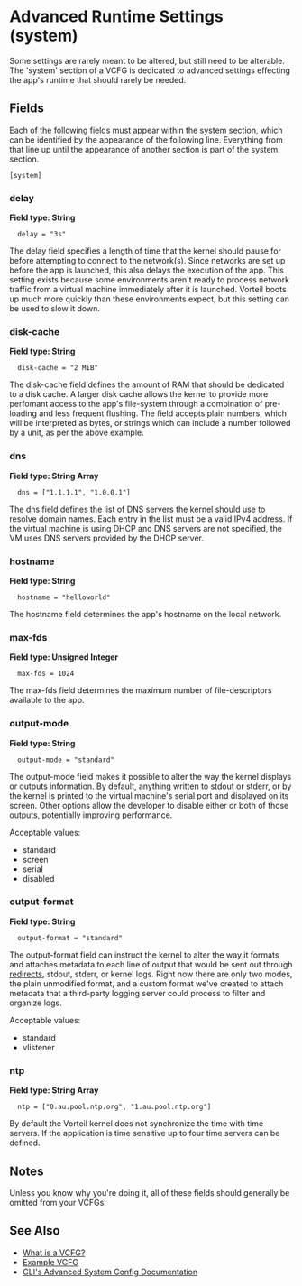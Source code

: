 # Advanced Runtime Settings (system)

Some settings are rarely meant to be altered, but still need to be alterable.
The 'system' section of a VCFG is dedicated to advanced settings effecting the
app's runtime that should rarely be needed.

## Fields

Each of the following fields must appear within the system section, which can be
identified by the appearance of the following line. Everything from that line
up until the appearance of another section is part of the system section.

```
[system]
```

### delay

**Field type: String**

```
  delay = "3s"
```

The delay field specifies a length of time that the kernel should pause for
before attempting to connect to the network(s). Since networks are set up before
the app is launched, this also delays the execution of the app. This setting
exists because some environments aren't ready to process network traffic from a
virtual machine immediately after it is launched. Vorteil boots up much more
quickly than these environments expect, but this setting can be used to slow it
down.

### disk-cache

**Field type: String**

```
  disk-cache = "2 MiB"
```

The disk-cache field defines the amount of RAM that should be dedicated to a
disk cache. A larger disk cache allows the kernel to provide more perfomant
access to the app's file-system through a combination of pre-loading and less
frequent flushing. The field accepts plain numbers, which will be interpreted as
bytes, or strings which can include a number followed by a unit, as per the
above example.

### dns

**Field type: String Array**

```
  dns = ["1.1.1.1", "1.0.0.1"]
```

The dns field defines the list of DNS servers the kernel should use to resolve
domain names. Each entry in the list must be a valid IPv4 address. If the virtual
machine is using DHCP and DNS servers are not specified, the VM uses DNS servers
provided by the DHCP server.

### hostname

**Field type: String**

```
  hostname = "helloworld"
```

The hostname field determines the app's hostname on the local network.

### max-fds

**Field type: Unsigned Integer**

```
  max-fds = 1024
```

The max-fds field determines the maximum number of file-descriptors available to
the app.

### output-mode

**Field type: String**

```
  output-mode = "standard"
```

The output-mode field makes it possible to alter the way the kernel displays or
outputs information. By default, anything written to stdout or stderr, or by the
kernel is printed to the virtual machine's serial port and displayed on its
screen. Other options allow the developer to disable either or both of those
outputs, potentially improving performance.

Acceptable values:

* standard
* screen
* serial
* disabled

### output-format

**Field type: String**

```
  output-format = "standard"
```

The output-format field can instruct the kernel to alter the way it formats and
attaches metadata to each line of output that would be sent out through
[redirects](../redirects), stdout, stderr, or kernel logs. Right now there are
only two modes, the plain unmodified format, and a custom format we've created
to attach metadata that a third-party logging server could process to filter and
organize logs.

Acceptable values:

* standard
* vlistener

### ntp

**Field type: String Array**

```
  ntp = ["0.au.pool.ntp.org", "1.au.pool.ntp.org"]
```

By default the Vorteil kernel does not synchronize the time with time servers.
If the application is time sensitive up to four time servers can be defined.


## Notes

Unless you know why you're doing it, all of these fields should generally be
omitted from your VCFGs.

## See Also

* [What is a VCFG?](../introduction)
* [Example VCFG](../example)
* [CLI's Advanced System Config Documentation](../../../cli/vcfgs/system)
